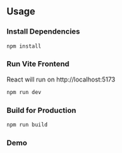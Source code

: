 ## Usage

### Install Dependencies

```bash
npm install
```

### Run Vite Frontend

React will run on http://localhost:5173

```bash
npm run dev
```

### Build for Production

```bash
npm run build
```

### Demo

